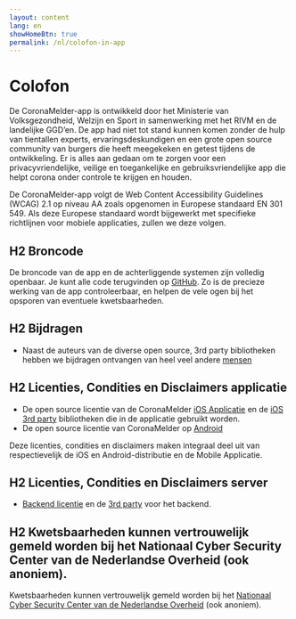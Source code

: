 ```yaml
---
layout: content
lang: en
showHomeBtn: true
permalink: /nl/colofon-in-app
---
```


# Colofon

<p class="md-block-lead md-text-color-RO-donkerblauw" markdown="1">
    De CoronaMelder-app is ontwikkeld door het Ministerie van Volksgezondheid, Welzijn en Sport in samenwerking met het RIVM en de landelijke GGD’en. De app had niet tot stand kunnen komen zonder de hulp van tientallen experts, ervaringsdeskundigen en een grote open source community van burgers die heeft meegekeken en getest tijdens de ontwikkeling. Er is alles aan gedaan om te zorgen voor een privacyvriendelijke, veilige en toegankelijke en gebruiksvriendelijke app die helpt  corona onder controle te krijgen en houden.
</p>

De CoronaMelder-app volgt de Web Content Accessibility Guidelines (WCAG) 2.1 op niveau AA zoals opgenomen in Europese standaard EN 301 549. Als deze Europese standaard wordt bijgewerkt met specifieke richtlijnen voor mobiele applicaties, zullen we deze volgen.

## H2 Broncode

De broncode van de app en de achterliggende systemen zijn volledig openbaar. Je kunt alle code terugvinden op <a target="_blank" href="https://github.com/minvws">GitHub</a>. Zo is de precieze werking van de app controleerbaar, en helpen de vele ogen bij het opsporen van eventuele kwetsbaarheden.

## H2 Bijdragen

- Naast de auteurs van de diverse open source, 3rd party bibliotheken hebben we bijdragen ontvangen van heel veel andere <a target="_blank" href="https://github.com/minvws/nl-covid19-notification-app-design/blob/master/%E2%9D%A4%EF%B8%8F">mensen</a>

## H2 Licenties, Condities en Disclaimers applicatie

- De open source licentie van de CoronaMelder <a target="_blank" href="https://github.com/minvws/nl-covid19-notification-app-ios/blob/master/LICENSES.md">iOS Applicatie</a> en de <a target="_blank" href="https://github.com/minvws/nl-covid19-notification-app-ios/tree/master/licenses">iOS 3rd party</a> bibliotheken die in de applicatie gebruikt worden.
- De open source licentie van CoronaMelder op <a target="_blank" href="https://github.com/minvws/nl-covid19-notification-app-android/blob/master/LICENSES.md">Android</a>

Deze licenties, condities en disclaimers maken integraal deel uit van respectievelijk de iOS en Android-distributie en de Mobile Applicatie.

## H2 Licenties, Condities en Disclaimers server

- <a target="_blank" href="https://github.com/minvws/nl-covid19-notification-app-backend/blob/master/LICENSES.md">Backend licentie</a> en de <a target="_blank" href="https://github.com/minvws/nl-covid19-notification-app-backend/tree/master/LICENSE">3rd party</a> voor het backend.

## H2 Kwetsbaarheden kunnen vertrouwelijk gemeld worden bij het Nationaal Cyber Security Center van de Nederlandse Overheid (ook anoniem).

Kwetsbaarheden kunnen vertrouwelijk gemeld worden bij het <a target="_blank" href="https://www.ncsc.nl/contact/kwetsbaarheid-melden" >Nationaal Cyber Security Center van de Nederlandse Overheid</a> (ook anoniem).

